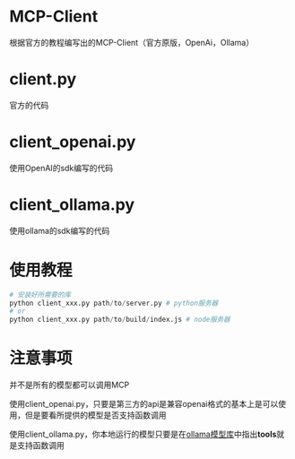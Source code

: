 # MCP-Client
根据官方的教程编写出的MCP-Client（官方原版，OpenAi，Ollama）

# client.py
官方的代码

# client_openai.py
使用OpenAI的sdk编写的代码

# client_ollama.py
使用ollama的sdk编写的代码

# 使用教程
```python
# 安装好所需要的库
python client_xxx.py path/to/server.py # python服务器
# or
python client_xxx.py path/to/build/index.js # node服务器
```
# 注意事项
并不是所有的模型都可以调用MCP

使用client_openai.py，只要是第三方的api是兼容openai格式的基本上是可以使用，但是要看所提供的模型是否支持函数调用

使用client_ollama.py，你本地运行的模型只要是在[ollama模型库](https://registry.ollama.ai/search)中指出**tools**就是支持函数调用
